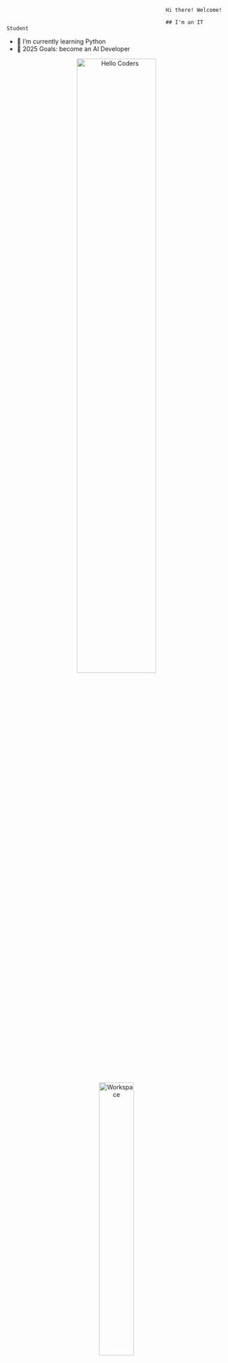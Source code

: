                                                        Hi there! Welcome!

                                                       ## I'm an IT Student

- 🌱 I’m currently learning Python
- 🥅 2025 Goals: become an AI Developer


<div align="center">

<a href="https://github.com/sp-xd">
  <img src="https://github.com/Kofs998/Kofs998/blob/main/images/hellocoders_rounded.gif?raw=true" alt="Hello Coders" width="60%"/>
</a>
<br>
<a href="https://github.com/sp-xd">
  <img src="https://github.com/SP-XD/SP-XD/blob/main/images/dev-working_rounded.gif?raw=true" alt="Workspace" width="40%"/>
</a>
<br>

<details>
  <summary><strong>🎧 Busy coding & vibing to:</strong></summary>
  <br>

<br>

<img src="https://komarev.com/ghpvc/?username=SP-XD&style=flat&color=orange&label=PROFILE+VIEWS" alt="Total Profile Views">
<img src="https://hits.seeyoufarm.com/api/count/incr/badge.svg?url=https%3A%2F%2Fgithub.com%2FSP-XD&count_bg=%2379C83D&title_bg=%23555555&icon=mediafire.svg&icon_color=%23E7E7E7&title=HITS&edge_flat=false" alt="Hit Counter">


</div>

<hr>

![tools_I_use](https://img.shields.io/badge/-%F0%9F%9A%80%20Tools%20I%20use-orange)

![Python](https://img.shields.io/badge/Python-FFD43B?style=flat&logo=python&logoColor=darkgreen)
![C++](https://img.shields.io/badge/C%2B%2B-00599C?style=flat&logo=c%2B%2B&logoColor=white)
![C](https://img.shields.io/badge/C-00599C?style=flat&logo=c&logoColor=white)
![Sqlite](https://img.shields.io/badge/SQLite-07405E?style=flat&logo=sqlite&logoColor=white)


}
